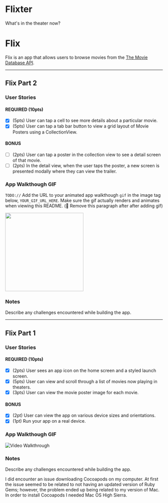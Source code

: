 # Flixter
What's in the theater now?

# Flix
Flix is an app that allows users to browse movies from the [The Movie Database API](http://docs.themoviedb.apiary.io/#).

-------------------------

## Flix Part 2

### User Stories

#### REQUIRED (10pts)
- [X] (5pts) User can tap a cell to see more details about a particular movie.
- [X] (5pts) User can tap a tab bar button to view a grid layout of Movie Posters using a CollectionView.

#### BONUS
- [ ] (2pts) User can tap a poster in the collection view to see a detail screen of that movie.
- [ ] (2pts) In the detail view, when the user taps the poster, a new screen is presented modally where they can view the trailer.

### App Walkthough GIF
`TODO://` Add the URL to your animated app walkthough `gif` in the image tag below, `YOUR_GIF_URL_HERE`. Make sure the gif actually renders and animates when viewing this README. (🚫 Remove this paragraph after after adding gif)

<img src="YOUR_GIF_URL_HERE" width=250><br>

### Notes
Describe any challenges encountered while building the app.

-----------------------------------

## Flix Part 1

### User Stories

#### REQUIRED (10pts)
- [X] (2pts) User sees an app icon on the home screen and a styled launch screen.
- [X] (5pts) User can view and scroll through a list of movies now playing in theaters.
- [X] (3pts) User can view the movie poster image for each movie.

#### BONUS
- [X] (2pt) User can view the app on various device sizes and orientations.
- [X] (1pt) Run your app on a real device.

### App Walkthough GIF


<img src='http://recordit.co/IEwB76GUJz.gif' width='' title='Flix' width='' alt='Video Walkthrough'>

### Notes
Describe any challenges encountered while building the app.

I did encounter an issue downloading Cocoapods on my computer. At first the issue seemed to be related to not having an updated
version of Ruby Gems; however, the problem ended up being related to my version of Mac. In order to install Cocoapods I needed Mac OS High Sierra. 
